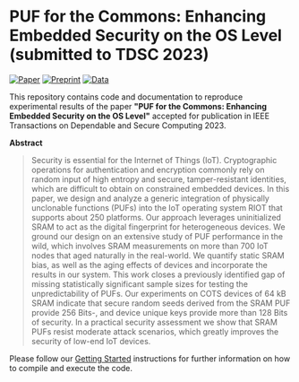 # PUF for the Commons: Enhancing Embedded Security on the OS Level (submitted to TDSC 2023)

[![Paper][paper-badge]][paper-link]
[![Preprint][preprint-badge]][preprint-link]
[![Data][data-badge]][data-link]

This repository contains code and documentation to reproduce experimental results of the paper **"PUF for the Commons: Enhancing Embedded Security on the OS Level"** accepted for publication in IEEE Transactions on Dependable and Secure Computing 2023.

 **Abstract**
 > Security is essential for the Internet of Things (IoT). Cryptographic operations for authentication and encryption commonly rely on random input of high entropy and secure, tamper-resistant identities, which are difficult to obtain on constrained embedded devices.
In this paper, we design and analyze a generic integration of physically unclonable functions (PUFs) into the IoT operating system RIOT that supports about 250 platforms.  Our approach leverages uninitialized SRAM to act as the digital fingerprint for heterogeneous devices.
We ground our design on an extensive study of PUF performance in the wild, which involves SRAM measurements on more than 700 IoT nodes that aged naturally in the real-world. We quantify static SRAM bias, as well as the aging effects of devices and incorporate the results in our system. This work closes a previously identified gap of missing statistically significant sample sizes for testing the unpredictability of PUFs. Our experiments on COTS devices of 64 kB SRAM indicate that secure random seeds derived from the SRAM PUF provide 256 Bits-, and device unique keys provide more than 128 Bits of security.
In a practical security assessment we show that SRAM PUFs resist moderate attack scenarios, which greatly improves the security of low-end IoT devices.

Please follow our [Getting Started](getting_started.md) instructions for further information on how to compile and execute the code.

<!-- TODO: update URLs -->
[paper-link]:https://github.com/inetrg/IEEE-TDSC-PUF23
[preprint-link]:https://arxiv.org/pdf/2301.07048
[paper-badge]:https://img.shields.io/badge/Paper-IEEE%20Xplore-gray
[preprint-badge]: https://img.shields.io/badge/Preprint-arXiv-green
[data-link]: https://doi.org/10.21227/axff-kc36
[data-badge]: https://img.shields.io/badge/Data-IEEE%20DataPort-blue
